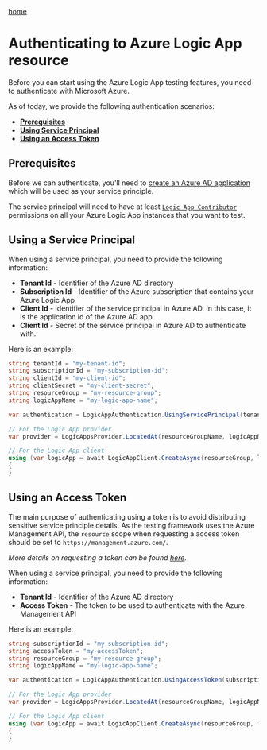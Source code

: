 [home](../README.md)

# Authenticating to Azure Logic App resource

Before you can start using the Azure Logic App testing features, you need to authenticate with Microsoft Azure.

As of today, we provide the following authentication scenarios:

- [**Prerequisites**](#Prerequisites)
- [**Using Service Principal**](#using-a-service-principal)
- [**Using an Access Token**](#using-an-Access-Token)

## Prerequisites 

Before we can authenticate, you'll need to [create an Azure AD application](https://docs.microsoft.com/en-us/azure/active-directory/develop/howto-create-service-principal-portal) which will be used as your service principle.

The service principal will need to have at least [`Logic App Contributor`](https://docs.microsoft.com/en-us/azure/role-based-access-control/built-in-roles#logic-app-contributor) permissions on all your Azure Logic App instances that you want to test.

## Using a Service Principal

When using a service principal, you need to provide the following information:
- **Tenant Id** - Identifier of the Azure AD directory
- **Subscription Id** - Identifier of the Azure subscription that contains your Azure Logic App
- **Client Id** - Identifier of the service principal in Azure AD. In this case, it is the application id of the Azure AD app.
- **Client Id** - Secret of the service principal in Azure AD to authenticate with.

Here is an example:
```csharp
string tenantId = "my-tenant-id";
string subscriptionId = "my-subscription-id";
string clientId = "my-client-id";
string clientSecret = "my-client-secret";
string resourceGroup = "my-resource-group";
string logicAppName = "my-logic-app-name";

var authentication = LogicAppAuthentication.UsingServicePrincipal(tenantId, subscriptionId, clientId, clientSecret);

// For the Logic App provider
var provider = LogicAppsProvider.LocatedAt(resourceGroupName, logicAppName, authentication);

// For the Logic App client
using (var logicApp = await LogicAppClient.CreateAsync(resourceGroup, logicAppName, authentication))	
{	
}
```

## Using an Access Token

The main purpose of authenticating using a token is to avoid distributing sensitive service principle details. As the testing framework uses the Azure Management API, the `resource` scope when requesting a access token should be set to `https://management.azure.com/`.

*More details on requesting a token can be found [here](https://docs.microsoft.com/en-us/rest/api/azure/#acquire-an-access-token).*

When using a service principal, you need to provide the following information:
- **Tenant Id** - Identifier of the Azure AD directory
- **Access Token** - The token to be used to authenticate with the Azure Management API

Here is an example:
```csharp
string subscriptionId = "my-subscription-id";
string accessToken = "my-accessToken";
string resourceGroup = "my-resource-group";
string logicAppName = "my-logic-app-name";

var authentication = LogicAppAuthentication.UsingAccessToken(subscriptionId, accessToken);

// For the Logic App provider
var provider = LogicAppsProvider.LocatedAt(resourceGroupName, logicAppName, authentication);

// For the Logic App client
using (var logicApp = await LogicAppClient.CreateAsync(resourceGroup, logicAppName, authentication))	
{	
}
```

